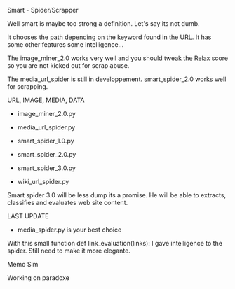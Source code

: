 
Smart - Spider/Scrapper

Well smart is maybe too strong a definition.
Let's say its not dumb.

It chooses the path depending on the keyword found in the URL.
It has some other features some intelligence...

The image_miner_2.0 works very well and you should tweak the Relax score so you are not kicked out for scrap abuse.

The media_url_spider is still in developpement.
smart_spider_2.0 works well for scrapping.

URL, IMAGE, MEDIA, DATA

- image_miner_2.0.py

- media_url_spider.py

- smart_spider_1.0.py

- smart_spider_2.0.py

- smart_spider_3.0.py 

- wiki_url_spider.py 

Smart spider 3.0 will be less dump its a promise.
He will be able to extracts, classifies and evaluates web site content.

LAST UPDATE

- media_spider.py is your best choice

With this small function def link_evaluation(links): 
I gave intelligence to the spider. 
Still need to make it more elegante.
  
Memo Sim

Working on paradoxe

